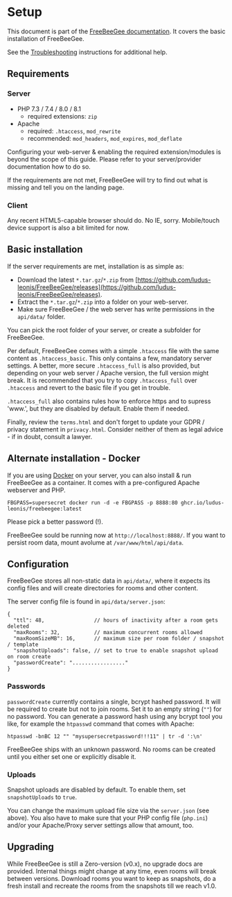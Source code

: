# Setup

This document is part of the [FreeBeeGee documentation](DOCS.md). It covers the basic installation of FreeBeeGee.

See the [Troubleshooting](troubleshooting.md) instructions for additional help.

## Requirements

### Server

* PHP 7.3 / 7.4 / 8.0 / 8.1
  * required extensions: `zip`
* Apache
  * required: `.htaccess`, `mod_rewrite`
  * recommended: `mod_headers`, `mod_expires`, `mod_deflate`

Configuring your web-server & enabling the required extension/modules is beyond the scope of this guide. Please refer to your server/provider documentation how to do so.

If the requirements are not met, FreeBeeGee will try to find out what is missing and tell you on the landing page.

### Client

Any recent HTML5-capable browser should do. No IE, sorry. Mobile/touch device support is also a bit limited for now.


## Basic installation

If the server requirements are met, installation is as simple as:

* Download the latest `*.tar.gz`/`*.zip` from [https://github.com/ludus-leonis/FreeBeeGee/releases](https://github.com/ludus-leonis/FreeBeeGee/releases).
* Extract the `*.tar.gz`/`*.zip` into a folder on your web-server.
* Make sure FreeBeeGee / the web server has write permissions in the `api/data/` folder.

You can pick the root folder of your server, or create a subfolder for FreeBeeGee.

Per default, FreeBeeGee comes with a simple `.htaccess` file with the same content as `.htaccess_basic`. This only contains a few, mandatory server settings. A better, more secure `.htaccess_full` is also provided, but depending on your web server / Apache version, the full version might break. It is recommended that you try to copy `.htaccess_full` over `.htaccess` and revert to the basic file if you get in trouble.

`.htaccess_full` also contains rules how to enforce https and to supress 'www.', but they are disabled by default. Enable them if needed.

Finally, review the `terms.html` and don't forget to update your GDPR / privacy statement in `privacy.html`. Consider neither of them as legal advice - if in doubt, consult a lawyer.


## Alternate installation - Docker

If you are using [Docker](https://en.wikipedia.org/wiki/Docker_(software)) on your server, you can also install & run FreeBeeGee as a container. It comes with a pre-configured Apache webserver and PHP.

```
FBGPASS=supersecret docker run -d -e FBGPASS -p 8888:80 ghcr.io/ludus-leonis/freebeegee:latest
```

Please pick a better password (!).

FreeBeeGee sould be running now at `http://localhost:8888/`. If you want to persist room data, mount avolume at `/var/www/html/api/data`.


## Configuration

FreeBeeGee stores all non-static data in `api/data/`, where it expects its config files and will create directories for rooms and other content.

The server config file is found in `api/data/server.json`:

```
{
  "ttl": 48,                // hours of inactivity after a room gets deleted
  "maxRooms": 32,           // maximum concurrent rooms allowed
  "maxRoomSizeMB": 16,      // maximum size per room folder / snapshot / template
  "snapshotUploads": false, // set to true to enable snapshot upload on room create
  "passwordCreate": "................."
}
```

### Passwords

`passwordCreate` currently contains a single, bcrypt hashed password. It will be required to create but not to join rooms. Set it to an empty string (`""`) for no password. You can generate a password hash using any bcrypt tool you like, for example the `htpasswd` command that comes with Apache:

```
htpasswd -bnBC 12 "" "mysupersecretpassword!!!11" | tr -d ':\n'
```

FreeBeeGee ships with an unknown password. No rooms can be created until you either set one or explicitly disable it.

### Uploads

Snapshot uploads are disabled by default. To enable them, set `snapshotUploads` to `true`.

You can change the maximum upload file size via the `server.json` (see above). You also have to make sure that your PHP config file (`php.ini`) and/or your Apache/Proxy server settings allow that amount, too.

## Upgrading

While FreeBeeGee is still a Zero-version (v0.x), no upgrade docs are provided. Internal things might change at any time, even rooms will break between versions. Download rooms you want to keep as snapshots, do a fresh install and recreate the rooms from the snapshots till we reach v1.0.
